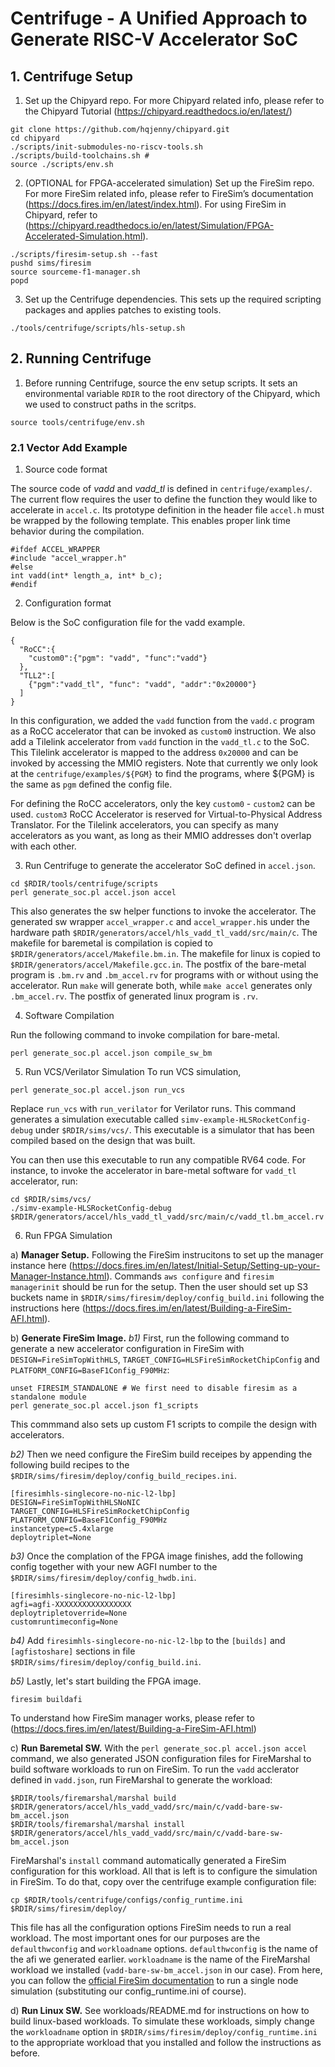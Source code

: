 # Centrifuge - A Unified Approach to Generate RISC-V Accelerator SoC 

## 1. Centrifuge Setup 
1) Set up the Chipyard repo. For more Chipyard related info, 
please refer to the Chipyard Tutorial (https://chipyard.readthedocs.io/en/latest/) 
```
git clone https://github.com/hqjenny/chipyard.git
cd chipyard
./scripts/init-submodules-no-riscv-tools.sh
./scripts/build-toolchains.sh #
source ./scripts/env.sh
```

2) (OPTIONAL for FPGA-accelerated simulation) Set up the FireSim repo. 
For more FireSim related info, please refer to FireSim’s documentation (https://docs.fires.im/en/latest/index.html). 
For using FireSim in Chipyard, refer to (https://chipyard.readthedocs.io/en/latest/Simulation/FPGA-Accelerated-Simulation.html). 

```
./scripts/firesim-setup.sh --fast
pushd sims/firesim
source sourceme-f1-manager.sh
popd
```

3) Set up the Centrifuge dependencies. 
This sets up the required scripting packages and applies patches to existing tools. 
```
./tools/centrifuge/scripts/hls-setup.sh
```

## 2. Running Centrifuge
1) Before running Centrifuge, source the env setup scripts.
It sets an environmental variable `RDIR` to the root directory of the Chipyard, which we used to construct paths in the scritps. 
```
source tools/centrifuge/env.sh
```
 
### 2.1 Vector Add Example 
1) Source code format

The source code of *vadd* and *vadd_tl* is defined in `centrifuge/examples/`.
The current flow requires the user to define the function they would like to accelerate in `accel.c`. 
Its prototype definition in the header file `accel.h` must be wrapped by the following template. 
This enables proper link time behavior during the compilation.  
```
#ifdef ACCEL_WRAPPER
#include "accel_wrapper.h"
#else
int vadd(int* length_a, int* b_c);
#endif
```
2) Configuration format 

Below is the SoC configuration file for the vadd example.

```
{
  "RoCC":{
    "custom0":{"pgm": "vadd", "func":"vadd"}
  },
  "TLL2":[
    {"pgm":"vadd_tl", "func": "vadd", "addr":"0x20000"}
  ]
}
```

In this configuration, we added the `vadd` function from the `vadd.c` program as a RoCC accelerator that can be invoked as `custom0` instruction. We also add a Tilelink accelerator from `vadd` function in the `vadd_tl.c` to the SoC. 
This Tilelink accelerator is mapped to the address `0x20000` and can be invoked by accessing the MMIO registers. 
Note that currently we only look at the `centrifuge/examples/${PGM}` to find the programs, where ${PGM} is the same as `pgm` defined the config file. 

For defining the RoCC accelerators, only the key `custom0` - `custom2` can be used. `custom3` RoCC Accelerator is reserved for Virtual-to-Physical Address Translator. For the Tilelink accelerators, you can specify as many accelerators as you want, as long as their MMIO addresses don't overlap with each other. 

3) Run Centrifuge to generate the accelerator SoC defined in `accel.json`.
```
cd $RDIR/tools/centrifuge/scripts
perl generate_soc.pl accel.json accel
```
This also generates the sw helper functions to invoke the accelerator. The generated sw wrapper `accel_wrapper.c` and `accel_wrapper.h`is under the hardware path  `$RDIR/generators/accel/hls_vadd_tl_vadd/src/main/c`. The makefile for baremetal is compilation 
is copied to `$RDIR/generators/accel/Makefile.bm.in`. The makefile for linux is copied to `$RDIR/generators/accel/Makefile.gcc.in`. The postfix of the bare-metal program is `.bm.rv` and `.bm_accel.rv`
for programs with or without using the accelerator. Run `make` will generate both, while `make accel` generates only `.bm_accel.rv`. The postfix of generated linux program is `.rv`.

4) Software Compilation

Run the following command to invoke compilation for bare-metal. 
```
perl generate_soc.pl accel.json compile_sw_bm
```

5) Run VCS/Verilator Simulation 
To run VCS simulation, 
```
perl generate_soc.pl accel.json run_vcs
```
Replace `run_vcs` with `run_verilator` for Verilator runs. 
This command generates a simulation executable called `simv-example-HLSRocketConfig-debug` under `$RDIR/sims/vcs/`. 
This executable is a simulator that has been compiled based on the design that was built. 

You can then use this executable to run any compatible RV64 code. 
For instance, to invoke the accelerator in bare-metal software for `vadd_tl` accelerator, run:
```
cd $RDIR/sims/vcs/
./simv-example-HLSRocketConfig-debug $RDIR/generators/accel/hls_vadd_tl_vadd/src/main/c/vadd_tl.bm_accel.rv
```
6) Run FPGA Simulation 

  a) **Manager Setup.** Following the FireSim instrucitons to set up the manager instance here
(https://docs.fires.im/en/latest/Initial-Setup/Setting-up-your-Manager-Instance.html). 
Commands `aws configure` and `firesim managerinit` should be run for the setup.
Then the user should set up S3 buckets name in `$RDIR/sims/firesim/deploy/config_build.ini` 
following the instructions here (https://docs.fires.im/en/latest/Building-a-FireSim-AFI.html). 


  b) **Generate FireSim Image.** 
  *b1)* First, run the following command to generate a new accelerator configuration in FireSim with `DESIGN=FireSimTopWithHLS`, `TARGET_CONFIG=HLSFireSimRocketChipConfig` and `PLATFORM_CONFIG=BaseF1Config_F90MHz`:
```
unset FIRESIM_STANDALONE # We first need to disable firesim as a standalone module
perl generate_soc.pl accel.json f1_scripts
```
   This commmand also sets up custom F1 scripts to compile the design with accelerators. 

  *b2)* Then we need configure the FireSim build receipes by appending the following build recipes to the `$RDIR/sims/firesim/deploy/config_build_recipes.ini`.
```
[firesimhls-singlecore-no-nic-l2-lbp]
DESIGN=FireSimTopWithHLSNoNIC
TARGET_CONFIG=HLSFireSimRocketChipConfig
PLATFORM_CONFIG=BaseF1Config_F90MHz
instancetype=c5.4xlarge
deploytriplet=None
```

  *b3)* Once the complation of the FPGA image finishes, add the following config together with your new AGFI number
to the `$RDIR/sims/firesim/deploy/config_hwdb.ini`. 
```
[firesimhls-singlecore-no-nic-l2-lbp]
agfi=agfi-XXXXXXXXXXXXXXXXX
deploytripletoverride=None
customruntimeconfig=None
```

  *b4)* Add `firesimhls-singlecore-no-nic-l2-lbp` to the `[builds]` and `[agfistoshare]` sections in file 
`$RDIR/sims/firesim/deploy/config_build.ini`. 

  *b5)* Lastly, let's start building the FPGA image.
```
firesim buildafi
```

To understand how FireSim manager works, please refer to (https://docs.fires.im/en/latest/Building-a-FireSim-AFI.html)

c) **Run Baremetal SW.**
With the `perl generate_soc.pl accel.json accel` command, we also generated
JSON configuration files for FireMarshal to build software workloads to run on
FireSim. To run the `vadd` acclerator defined in `vadd.json`, run FireMarshal
to generate the workload: 
```
$RDIR/tools/firemarshal/marshal build $RDIR/generators/accel/hls_vadd_vadd/src/main/c/vadd-bare-sw-bm_accel.json
$RDIR/tools/firemarshal/marshal install $RDIR/generators/accel/hls_vadd_vadd/src/main/c/vadd-bare-sw-bm_accel.json
```

FireMarshal's `install` command automatically generated a FireSim configuration for this workload. All that is left is to configure the simulation in FireSim. To do that, copy over the centrifuge example configuration file:
```
cp $RDIR/tools/centrifuge/configs/config_runtime.ini $RDIR/sims/firesim/deploy/
```

This file has all the configuration options FireSim needs to run a real
workload. The most important ones for our purposes are the `defaulthwconfig`
and `workloadname` options. `defaulthwconfig` is the name of the afi we
generated earlier. `workloadname` is the name of the FireMarshal workload we
installed (`vadd-bare-sw-bm_accel.json` in our case). From here, you can follow
the [official FireSim
documentation](https://docs.fires.im/en/latest/Running-Simulations-Tutorial/Running-a-Single-Node-Simulation.html)
to run a single node simulation (substituting our config_runtime.ini of
course).

d) **Run Linux SW.**
See workloads/README.md for instructions on how to build linux-based workloads.
To simulate these workloads, simply change the `workloadname` option in
`$RDIR/sims/firesim/deploy/config_runtime.ini` to the appropriate workload that
you installed and follow the instructions as before.
